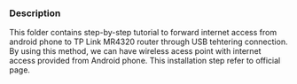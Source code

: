 ### Description
This folder contains step-by-step tutorial to forward internet access from android phone to TP Link MR4320 router through USB tehtering connection. By using this method, we can have wireless acess point with internet access provided from Android phone. This installation step refer to official page.